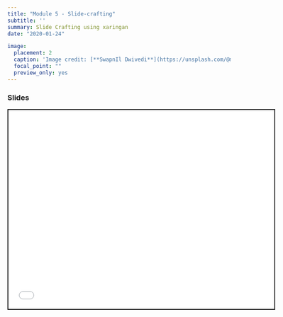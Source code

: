 ```yaml
---
title: "Module 5 - Slide-crafting"
subtitle: ''
summary: Slide Crafting using xaringan
date: "2020-01-24"

image:
  placement: 2
  caption: 'Image credit: [**SwapnIl Dwivedi**](https://unsplash.com/@momentance) on Unsplash'
  focal_point: ""
  preview_only: yes
---
```


<script src="{{< blogdown/postref >}}index_files/fitvids/fitvids.min.js"></script>

### Slides

<div class="shareagain" style="min-width:300px;margin:1em auto;">
<iframe src="/slide/xaringan.html" width="600" height="450" style="border:2px solid currentColor;" loading="lazy" allowfullscreen></iframe>
<script>fitvids('.shareagain', {players: 'iframe'});</script>
</div>
